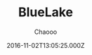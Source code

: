 ---
layout: JamstackTheme
title: BlueLake
github: https://github.com/chaooo/hexo-theme-BlueLake
demo: https://chaoo.oschina.io/
author: Chaooo
ssg: Hexo
date: 2016-11-02T13:05:25.000Z
description: A simple theme for Hexo with great performance on different devices .
stale: false
disabled: false
disabled_reason: ''
---